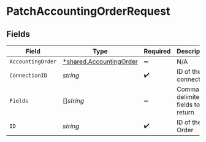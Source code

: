 # PatchAccountingOrderRequest


## Fields

| Field                                                                    | Type                                                                     | Required                                                                 | Description                                                              |
| ------------------------------------------------------------------------ | ------------------------------------------------------------------------ | ------------------------------------------------------------------------ | ------------------------------------------------------------------------ |
| `AccountingOrder`                                                        | [*shared.AccountingOrder](../../../pkg/models/shared/accountingorder.md) | :heavy_minus_sign:                                                       | N/A                                                                      |
| `ConnectionID`                                                           | *string*                                                                 | :heavy_check_mark:                                                       | ID of the connection                                                     |
| `Fields`                                                                 | []*string*                                                               | :heavy_minus_sign:                                                       | Comma-delimited fields to return                                         |
| `ID`                                                                     | *string*                                                                 | :heavy_check_mark:                                                       | ID of the Order                                                          |